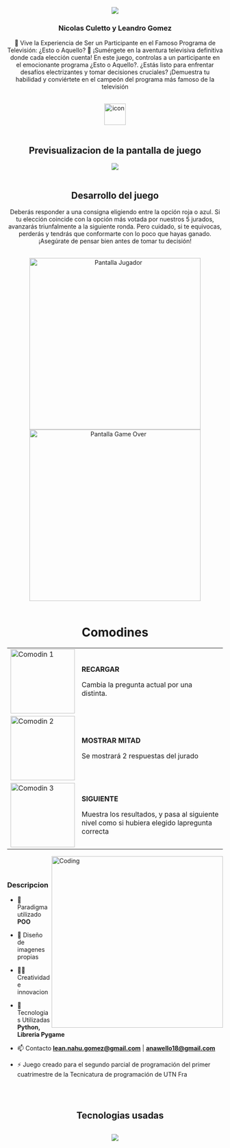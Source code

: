 <div align="center">
  <img src= "Pygame/Assets/Logo.png">
</div>

<h3 align="center">Nicolas Culetto y Leandro Gomez</h3>
<p align="center">🌟 Vive la Experiencia de Ser un Participante en el Famoso Programa de Televisión: ¿Esto o Aquello? 🌟
¡Sumérgete en la aventura televisiva definitiva donde cada elección cuenta! En este juego, controlas a un participante en el emocionante programa ¿Esto o Aquello?. ¿Estás listo para enfrentar desafíos electrizantes y tomar decisiones cruciales? ¡Demuestra tu habilidad y conviértete en el campeón del programa más famoso de la televisión</p>

<br>

<div align="center">
  <img src="https://techstack-generator.vercel.app/python-icon.svg" alt="icon" width="50" height="50" />
</div>

<br>

<div align="center">
  <h2 align="center"> Previsualizacion de la pantalla de juego </h2>
  <img align= "center" src= "Capturas\Captura_2.png">
</div>

<br>

<div>
  <h2 align="center">Desarrollo del juego</h2>
  <div align="center">
    <p>
      Deberás responder a una consigna eligiendo entre la opción roja o azul. Si tu elección coincide con la opción más votada por nuestros 5 jurados, avanzarás triunfalmente a la siguiente ronda. Pero cuidado, si te equivocas, perderás y tendrás que conformarte con lo poco que hayas ganado. ¡Asegúrate de pensar bien antes de tomar tu decisión! </p>
    <br>
    <img align="center" alt="Pantalla Jugador" width="400" src="Capturas/Captura_0.png" />
    <img align="center" alt="Pantalla Game Over" width="400" src="Capturas/Captura_1.png" />
  </div>
</div>

<br>

<div>
  <h1 align="center">Comodines</h1>
  <table>
        <tr>
            <td>
                <img src="Pygame/Assets/Comodin_rehiniciar.png" alt="Comodin 1" width="150">
            </td>
            <td>
                 <p><b>RECARGAR</b></p>
                <p>Cambia la pregunta actual por una distinta.</p>
            </td>
        </tr>
        <tr>
            <td>
                <img src="Pygame/Assets/Comodin_mostrar_mitad.png" alt="Comodin 2" width="150">
            </td>
            <td>
                <p><b>MOSTRAR MITAD</b></p>
                <p>Se mostrará 2 respuestas del jurado</p>
            </td>
        </tr>
        <tr>
            <td>
                <img src="Pygame/Assets/Comodin_siguiente.png" alt="Comodin 3" width="150">
            </td>
            <td>
                <p><b>SIGUIENTE</b></p>
                <p>Muestra los resultados, y pasa al siguiente nivel como si hubiera elegido lapregunta correcta</p>
            </td>
        </tr>
    </table>
    </div>




<img align="right" alt="Coding" width="400" src="https://user-images.githubusercontent.com/74038190/229223263-cf2e4b07-2615-4f87-9c38-e37600f8381a.gif">
<br><br>

<h3>Descripcion</h3>

- 🔭 Paradigma utilizado **POO**

- 🌱 Diseño de imagenes propias

- 👨‍💻 Creatividad e innovacion

- 💬 Tecnologias Utilizadas **Python, Libreria Pygame**

- 📫 Contacto **lean.nahu.gomez@gmail.com** | **anawello18@gmail.com**

- ⚡ Juego creado para el segundo parcial de programación del primer cuatrimestre de la Tecnicatura de programación de UTN Fra
<br>

<div id="tecnologias-usadas">
  <ul align="center">
    <h2 style="display: inline-block">Tecnologias usadas</h2></summary>
  </ul>
</div>

<p align="center">
  <a href="https://skillicons.dev">
    <img src="https://skillicons.dev/icons?i=git,discord,github,py&perline=14" />
  </a>
</p>





